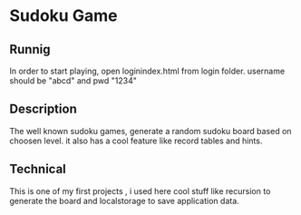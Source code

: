# Sudoku Game
## Runnig
In order to start playing, open loginindex.html from login folder.
username should be "abcd" and pwd "1234"

## Description

The well known sudoku games, generate a random sudoku board based on choosen level. it also has a cool feature like record tables and hints.

## Technical

This is one of my first projects , i used here cool stuff like recursion to generate the board and localstorage to save application data.

